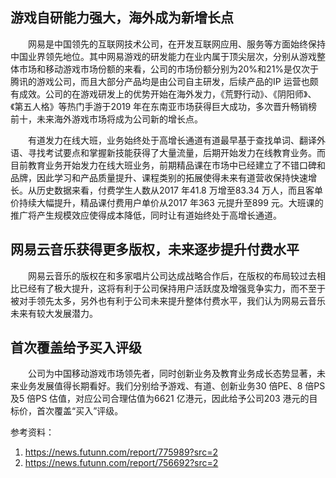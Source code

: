 ## 游戏自研能力强大，海外成为新增长点

　　网易是中国领先的互联网技术公司，在开发互联网应用、服务等方面始终保持中国业界领先地位。其中网易游戏的研发能力在业内属于顶尖层次，分别从游戏整体市场和移动游戏市场份额的来看，公司的市场份额分别为20%和21%是仅次于腾讯的游戏公司，而且大部分产品均是由公司自主研发，后续产品的IP 运营也颇有成效。公司的在游戏研发上的优势开始在海外发力，《荒野行动》、《阴阳师》、《第五人格》等热门手游于2019 年在东南亚市场获得巨大成功，多次晋升畅销榜前十，未来海外游戏市场将成为公司新的增长点。

　　有道发力在线大班，业务始终处于高增长通道有道最早基于查找单词、翻译外语、寻找考试要点和掌握新技能获得了大量流量，后期开始发力在线教育业务。而目前教育业务开始发力在线大班业务，前期精品课在市场中已经建立了不错口碑和品牌，因此学习和产品质量提升、课程类别的拓展使得未来有道营收保持快速增长。从历史数据来看，付费学生人数从2017 年41.8 万增至83.34 万人，而且客单价持续大幅提升，精品课付费用户单价从2017 年363 元提升至899 元。大班课的推广将产生规模效应使得成本降低，同时让有道始终处于高增长通道。

## 网易云音乐获得更多版权，未来逐步提升付费水平

　　网易云音乐的版权在和多家唱片公司达成战略合作后，在版权的布局较过去相比已经有了极大提升，这将有利于公司保持用户活跃度及增强竞争实力，而不至于被对手领先太多，另外也有利于公司未来提升整体付费水平，我们认为网易云音乐未来有较大发展潜力。

## 首次覆盖给予买入评级

　　公司为中国移动游戏市场领先者，同时创新业务及教育业务成长态势显著，未来业务发展值得长期看好。我们分别给予游戏、有道、创新业务30 倍PE、8 倍PS 及5 倍PS 估值，对应公司合理估值为6621 亿港元，因此给予公司203 港元的目标价，首次覆盖“买入”评级。



参考资料：

1. https://news.futunn.com/report/775989?src=2
2. https://news.futunn.com/report/756692?src=2

